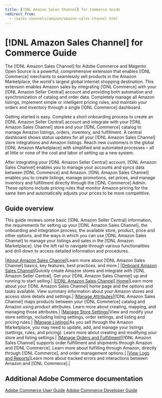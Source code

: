 ```yaml
---
title: [!DNL Amazon Sales Channel] for Commerce Guide
redirect_from:
  - /sales-channels/amazon/amazon-sales-channel.html
---
```


# [!DNL Amazon Sales Channel] for Commerce Guide

The [!DNL Amazon Sales Channel] for Adobe Commerce and Magento Open Source is a powerful, comprehensive extension that enables [!DNL Commerce] merchants to seamlessly sell products in the Amazon Marketplace, the world's largest global internet shopping destination. This extension enables Amazon sales by integrating [!DNL Commerce] with your [!DNL Amazon Seller Central] account and providing both automation and synchronization of catalog and order data. Completely manage all Amazon listings, implement simple or intelligent pricing rules, and maintain your orders and inventory through a single [!DNL Commerce] dashboard.

Getting started is easy. Complete a short onboarding process to create an [!DNL Amazon Seller Central] account and integrate with your [!DNL Amazon Sales Channel] store and your [!DNL Commerce] catalog to manage Amazon listings, orders, inventory, and fulfillment. A central dashboard shows status updates for all your [!DNL Amazon Sales Channel] store integrations and Amazon listings. Reach new customers in the global [!DNL Amazon Marketplace] with simplified and automated processes – all at little or none of the cost and labor of setting up a new system.

After integrating your [!DNL Amazon Seller Central] account, [!DNL Amazon Sales Channel] enables you to manage your accounts and syncs data between [!DNL Commerce] and Amazon. [!DNL Amazon Sales Channel] enables you to create listings, manage promotions, set prices, and manage inventory and fulfillment directly through the [!DNL Commerce] Admin. These options include pricing rules that monitor Amazon pricing for the same item and automatically adjusts your prices to be more competitive.

## Guide overview

This guide reviews some basic [!DNL Amazon Seller Central] information, the requirements for setting up your [!DNL Amazon Sales Channel], the onboarding and integration process, the available store, product, price and other options, and the ways in which you can use [!DNL Amazon Sales Channel] to manage your listings and sales in the [!DNL Amazon Marketplace]. Use the left rail to navigate through various functionalities and drill down to access detailed information and procedures.

|[About Amazon Sales Channel](./about-amazon-sales-channel.md)|Learn more about [!DNL Amazon Sales Channel] basics, key features, best practices, and more.|
|[Onboard Amazon Sales Channel](./amazon-onboarding-home.md)|Quickly create Amazon stores and integrate with [!DNL Amazon Seller Central]. Get your [!DNL Amazon Sales Channel] up and running to start selling.|
|[[!DNL Amazon Sales Channel] Home](./amazon-sales-channel-home.md)|Learn more about your [!DNL Amazon Sales Channel] home page and the options and tasks available. View summary information about your Amazon stores and access store details and settings.|
|[Manage Attributes](./attributes-view.md)|[!DNL Amazon Sales Channel] maps products between your [!DNL Commerce] catalog and Amazon using product attributes. Learn more about creating, mapping, and managing those attributes.|
|[Manage Store Settings](./ob-store-review.md)|View and modify your store settings, including listing settings, order settings, and listing and pricing rules.|
|[Manage Listings](./managing-product-listings.md)|As you sell through the Amazon Marketplace, you may need to update, add, and manage your listings (settings, rules, and pricing). Learn more about creating and modifying your store and listing settings.|
|[Manage Orders and Fulfillment](./managing-orders.md)|[!DNL Amazon Sales Channel] supports order fulfillment and shipments through Amazon and [!DNL Commerce]. Learn more about fulfilling through Amazon, directly through [!DNL Commerce], and order management options.|
|[View Logs and Reports](./amazon-logs-reports.md)|Learn more about tracked errors and interactions between Amazon and [!DNL Commerce].|

## Additional Adobe Commerce documentation

[Adobe Commerce User Guide](https://docs.magento.com/user-guide/)
[Adobe Commerce Developer Guide](https://devdocs.magento.com/)
